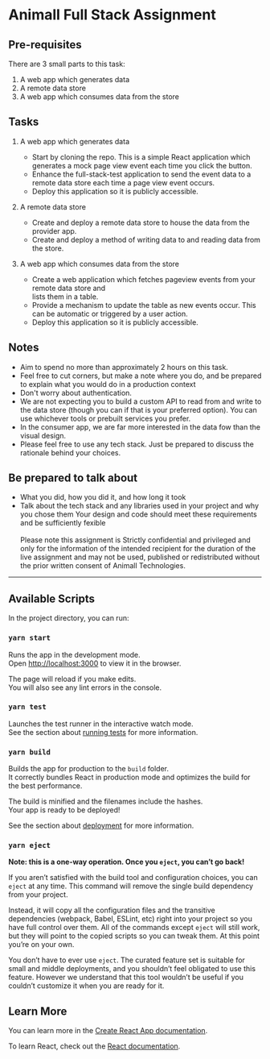 # Animall Full Stack Assignment

## Pre-requisites
There are 3 small parts to this task:
1. A web app which generates data
2. A remote data store
3. A web app which consumes data from the store 


## Tasks

1. A web app which generates data
    * Start by cloning the repo. This is a simple React application which generates a mock page view event each time you click the button.
    * Enhance the full-stack-test application to send the event data to a remote data store each time a page view event occurs.
    * Deploy this application so it is publicly accessible.

2. A remote data store
    * Create and deploy a remote data store to house the data from the provider app.
    * Create and deploy a method of writing data to and reading data from the store.

3. A web app which consumes data from the store
    * Create a web application which fetches pageview events from your remote data store and    
    lists them in a table.
    * Provide a mechanism to update the table as new events occur. This can be automatic or
    triggered by a user action.
    * Deploy this application so it is publicly accessible.

## Notes

* Aim to spend no more than approximately 2 hours on this task.
* Feel free to cut corners, but make a note where you do, and  be prepared to explain what you would do in a production context
* Don't worry about authentication.
* We are not expecting you to build a custom API to read from and write to the data store (though you can if that is your preferred option). You can use whichever tools or prebuilt
services you prefer.
* In the consumer app, we are far more interested in the data fow than the visual design.
* Please feel free to use any tech stack. Just be prepared to discuss the rationale behind your choices.

## Be prepared to talk about
* What you did, how you did it, and how long it took
* Talk about the tech stack and any libraries used in your project and why you chose them
Your design and code should meet these requirements and be sufficiently fexible 
<br><br>
Please note this assignment is Strictly confidential and  privileged and only for the information of the intended recipient for the duration of the live assignment and may not be used, published or redistributed without the prior written consent of Animall Technologies. 

---

## Available Scripts

In the project directory, you can run:

### `yarn start`

Runs the app in the development mode.<br />
Open [http://localhost:3000](http://localhost:3000) to view it in the browser.

The page will reload if you make edits.<br />
You will also see any lint errors in the console.

### `yarn test`

Launches the test runner in the interactive watch mode.<br />
See the section about [running tests](https://facebook.github.io/create-react-app/docs/running-tests) for more information.

### `yarn build`

Builds the app for production to the `build` folder.<br />
It correctly bundles React in production mode and optimizes the build for the best performance.

The build is minified and the filenames include the hashes.<br />
Your app is ready to be deployed!

See the section about [deployment](https://facebook.github.io/create-react-app/docs/deployment) for more information.

### `yarn eject`

**Note: this is a one-way operation. Once you `eject`, you can’t go back!**

If you aren’t satisfied with the build tool and configuration choices, you can `eject` at any time. This command will remove the single build dependency from your project.

Instead, it will copy all the configuration files and the transitive dependencies (webpack, Babel, ESLint, etc) right into your project so you have full control over them. All of the commands except `eject` will still work, but they will point to the copied scripts so you can tweak them. At this point you’re on your own.

You don’t have to ever use `eject`. The curated feature set is suitable for small and middle deployments, and you shouldn’t feel obligated to use this feature. However we understand that this tool wouldn’t be useful if you couldn’t customize it when you are ready for it.

## Learn More

You can learn more in the [Create React App documentation](https://facebook.github.io/create-react-app/docs/getting-started).

To learn React, check out the [React documentation](https://reactjs.org/).